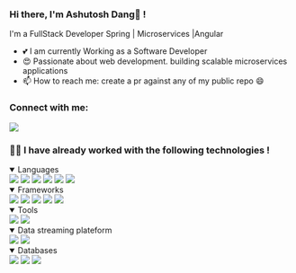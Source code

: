 ### Hi there, I'm Ashutosh Dang👋 !

I'm a FullStack Developer Spring | Microservices |Angular </br>
- 💕 I am currently Working as a Software Developer </br>
- 😍 Passionate about web development. building scalable microservices applications </br>
- 📫 How to reach me: create a pr against any of my public repo 😄
</div>  

### Connect with me:
<a href="https://www.linkedin.com/in/ashutosh-dang/">
  <img src="https://img.shields.io/badge/LinkedIn-0077B5?style=for-the-badge&logo=linkedin&logoColor=white"/>
</a>

</br>

### 👨‍💻 I have already worked with the following technologies !
<details open>
  <summary> 
    Languages
  </summary>

<img src="https://img.shields.io/badge/Java-ED8B00?style=for-the-badge&logo=java&logoColor=white"/>
<img src="https://img.shields.io/badge/JavaScript-323330?style=for-the-badge&logo=javascript&logoColor=F7DF1E"/>
<img src="https://img.shields.io/badge/TypeScript-007ACC?style=for-the-badge&logo=typescript&logoColor=white"/>
<img src="https://img.shields.io/badge/Python-white?style=for-the-badge&logo=python&logoColor=356D9C"/>
<img src="https://img.shields.io/badge/HTML5-E34F26?style=for-the-badge&logo=html5&logoColor=white"/>
<img src="https://img.shields.io/badge/CSS3-1572B6?style=for-the-badge&logo=css3&logoColor=white"/>
</details>

<details open>
  <summary> 
    Frameworks
  </summary>
<img src="https://img.shields.io/badge/Spring-6DB33F?style=for-the-badge&logo=spring&logoColor=white"/>
<img src="https://img.shields.io/badge/Angular-BD002E?style=for-the-badge&logo=angular&logoColor=white"/>
<img src="https://img.shields.io/badge/Docker-2CA5E0?style=for-the-badge&logo=docker&logoColor=white"/> 
<img src="https://img.shields.io/badge/kubernetes-%23326ce5.svg?style=for-the-badge&logo=kubernetes&logoColor=white"/> 
<img src="https://img.shields.io/badge/GoogleCloud-%234285F4.svg?style=for-the-badge&logo=google-cloud&logoColor=white"/> 

</details>


<details open>
  <summary> 
    Tools
  </summary>
<img src="https://img.shields.io/badge/jenkins-%232C5263.svg?style=for-the-badge&logo=jenkins&logoColor=white"/>
<img src="https://img.shields.io/badge/git-%23F05033.svg?style=for-the-badge&logo=git&logoColor=white"/>
</details>



<details open>
  <summary> 
    Data streaming plateform
  </summary>
<img src="https://img.shields.io/badge/Apache_Kafka-231F20?style=for-the-badge&logo=apache-kafka&logoColor=white"/>
<img src="https://img.shields.io/badge/Rabbitmq-FF6600?style=for-the-badge&logo=rabbitmq&logoColor=white"/>
</details>


<details open>
  <summary> 
    Databases
  </summary>
<img src="https://img.shields.io/badge/MySQL-00000F?style=for-the-badge&logo=mysql&logoColor=white"/>
<img src="https://img.shields.io/badge/MongoDB-4EA94B?style=for-the-badge&logo=mongodb&logoColor=white"/>
 <img src="https://img.shields.io/badge/PostgreSQL-31648C?style=for-the-badge&logo=PostgreSQL&logoColor=white"/>
</details>

